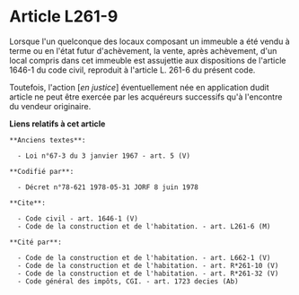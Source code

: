 # Article L261-9

Lorsque l'un quelconque des locaux composant un immeuble a été vendu à terme ou en l'état futur d'achèvement, la vente, après
achèvement, d'un local compris dans cet immeuble est assujettie aux dispositions de l'article 1646-1 du code civil, reproduit
à l'article L. 261-6 du présent code.

Toutefois, l'action [*en justice*] éventuellement née en application dudit article ne peut être exercée par les acquéreurs
successifs qu'à l'encontre du vendeur originaire.

**Liens relatifs à cet article**

	**Anciens textes**:

	  - Loi n°67-3 du 3 janvier 1967 - art. 5 (V)

	**Codifié par**:

	  - Décret n°78-621 1978-05-31 JORF 8 juin 1978

	**Cite**:

	  - Code civil - art. 1646-1 (V)
	  - Code de la construction et de l'habitation. - art. L261-6 (M)

	**Cité par**:

	  - Code de la construction et de l'habitation. - art. L662-1 (V)
	  - Code de la construction et de l'habitation. - art. R*261-10 (V)
	  - Code de la construction et de l'habitation. - art. R*261-32 (V)
	  - Code général des impôts, CGI. - art. 1723 decies (Ab)
